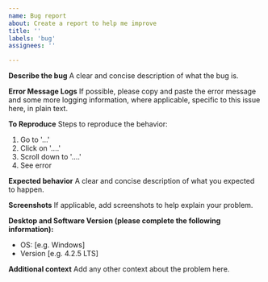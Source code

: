 ```yaml
---
name: Bug report
about: Create a report to help me improve
title: ''
labels: 'bug'
assignees: ''

---
```


**Describe the bug**
A clear and concise description of what the bug is.

**Error Message Logs**
If possible, please copy and paste the error message and some more logging information, where applicable, specific to this issue here, in plain text.

**To Reproduce**
Steps to reproduce the behavior:
1. Go to '...'
2. Click on '....'
3. Scroll down to '....'
4. See error

**Expected behavior**
A clear and concise description of what you expected to happen.

**Screenshots**
If applicable, add screenshots to help explain your problem.

**Desktop and Software Version (please complete the following information):**
 - OS: [e.g. Windows]
 - Version [e.g. 4.2.5 LTS]

**Additional context**
Add any other context about the problem here.